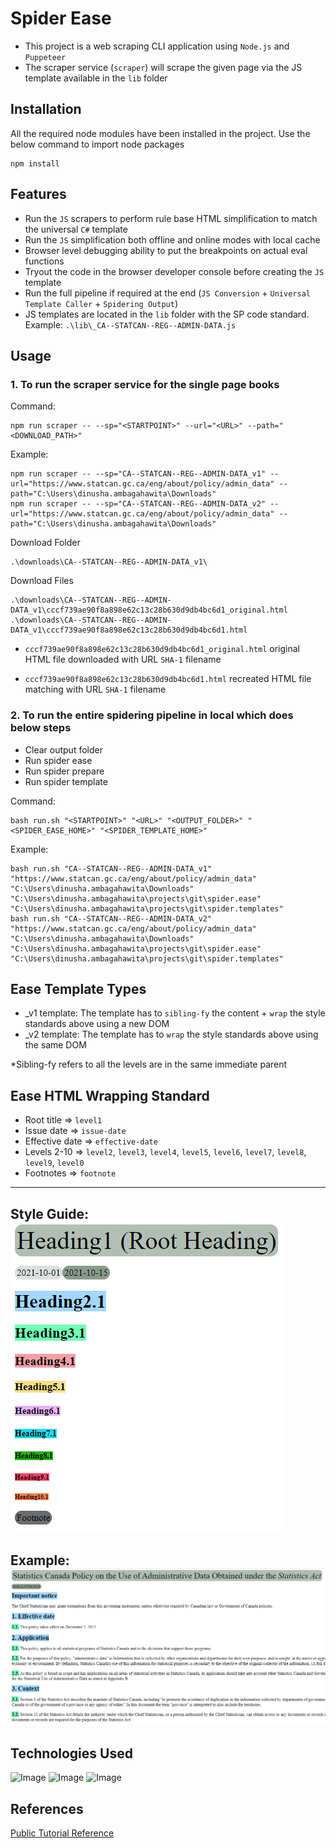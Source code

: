 # Spider Ease
- This project is a web scraping CLI application using `Node.js` and `Puppeteer`
- The scraper service (`scraper`) will scrape the given page via the JS template available in the `lib` folder

## Installation
All the required node modules have been installed in the project. Use the below command to import node packages

```
npm install
```
## Features
- Run the `JS` scrapers to perform rule base HTML simplification to match the universal `C#` template
- Run the `JS` simplification both offline and online modes with local cache
- Browser level debugging ability to put the breakpoints on actual eval functions
- Tryout the code in the browser developer console before creating the `JS` template
- Run the full pipeline if required at the end (`JS Conversion` + `Universal Template Caller` + `Spidering Output`)
- JS templates are located in the `lib` folder with the SP code standard. Example: `.\lib\_CA--STATCAN--REG--ADMIN-DATA.js`
 
## Usage

### 1. To run the scraper service for the single page books

Command:
```
npm run scraper -- --sp="<STARTPOINT>" --url="<URL>" --path="<DOWNLOAD_PATH>"
```

Example:
```
npm run scraper -- --sp="CA--STATCAN--REG--ADMIN-DATA_v1" --url="https://www.statcan.gc.ca/eng/about/policy/admin_data" --path="C:\Users\dinusha.ambagahawita\Downloads"
npm run scraper -- --sp="CA--STATCAN--REG--ADMIN-DATA_v2" --url="https://www.statcan.gc.ca/eng/about/policy/admin_data" --path="C:\Users\dinusha.ambagahawita\Downloads"
```

Download Folder
```
.\downloads\CA--STATCAN--REG--ADMIN-DATA_v1\
```

Download Files
```
.\downloads\CA--STATCAN--REG--ADMIN-DATA_v1\cccf739ae90f8a898e62c13c28b630d9db4bc6d1_original.html
.\downloads\CA--STATCAN--REG--ADMIN-DATA_v1\cccf739ae90f8a898e62c13c28b630d9db4bc6d1.html
```

- `cccf739ae90f8a898e62c13c28b630d9db4bc6d1_original.html` original HTML file downloaded with URL `SHA-1` filename

- `cccf739ae90f8a898e62c13c28b630d9db4bc6d1.html` recreated HTML file matching with URL `SHA-1` filename

### 2. To run the entire spidering pipeline in local which does below steps
- Clear output folder
- Run spider ease
- Run spider prepare
- Run spider template

Command:
```
bash run.sh "<STARTPOINT>" "<URL>" "<OUTPUT_FOLDER>" "<SPIDER_EASE_HOME>" "<SPIDER_TEMPLATE_HOME>"
```

Example:
```
bash run.sh "CA--STATCAN--REG--ADMIN-DATA_v1" "https://www.statcan.gc.ca/eng/about/policy/admin_data" "C:\Users\dinusha.ambagahawita\Downloads" "C:\Users\dinusha.ambagahawita\projects\git\spider.ease" "C:\Users\dinusha.ambagahawita\projects\git\spider.templates"
bash run.sh "CA--STATCAN--REG--ADMIN-DATA_v2" "https://www.statcan.gc.ca/eng/about/policy/admin_data" "C:\Users\dinusha.ambagahawita\Downloads" "C:\Users\dinusha.ambagahawita\projects\git\spider.ease" "C:\Users\dinusha.ambagahawita\projects\git\spider.templates"
```
## Ease Template Types
- _v1 template: The template has to `sibling-fy` the content + `wrap` the style standards above using a new DOM
- _v2 template: The template has to `wrap` the style standards above using the same DOM

*Sibling-fy refers to all the levels are in the same immediate parent

## Ease HTML Wrapping Standard
- Root title => `level1`
- Issue date => `issue-date`
- Effective date => `effective-date`
- Levels 2-10 => `level2`, `level3`, `level4`, `level5`, `level6`, `level7`, `level8`, `level9`, `level0`
- Footnotes => `footnote`

---
Style Guide:
![Screenshot](colors.png)
---
Example:
![Screenshot](sample.png)
---

## Technologies Used
![Image](https://static.javatpoint.com/images/javascript/javascript_logo.png)
![Image](https://user-images.githubusercontent.com/10379601/29446482-04f7036a-841f-11e7-9872-91d1fc2ea683.png)
![Image](https://miro.medium.com/max/600/1*AJTB4eViV7eQeOC9uUGABw.png)

## References
[Public Tutorial Reference](https://www.digitalocean.com/community/tutorials/how-to-scrape-a-website-using-node-js-and-puppeteer)